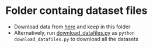 # Folder containg dataset files

- Download data from [here](https://drive.google.com/drive/folders/1ejKSkiHNOlupxXVDMg67rPdqwowsTq1i?usp=sharing) and keep in this folder
- Alternatively, run [download_datafiles.py](./download_datafiles.py) as ```python download_datafiles.py``` to download all the datasets